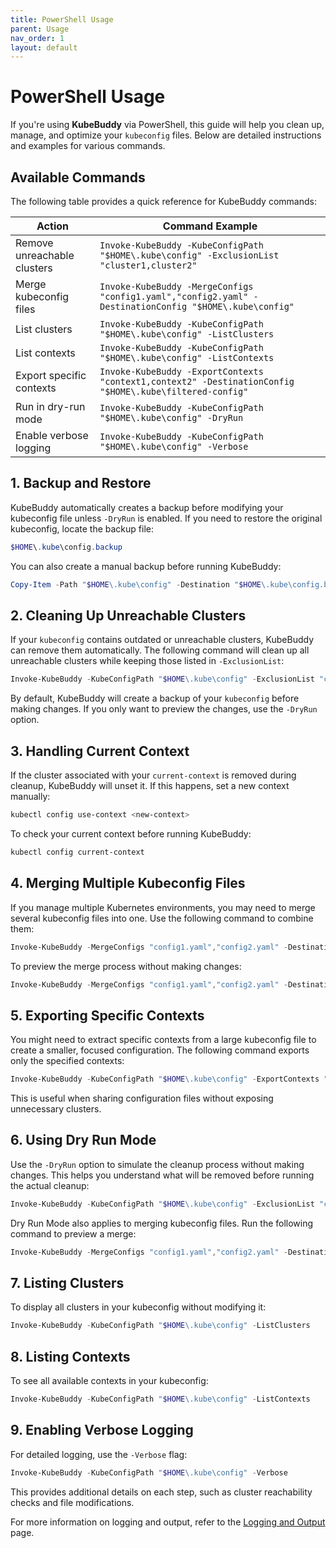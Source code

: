 ```yaml
---
title: PowerShell Usage
parent: Usage
nav_order: 1
layout: default
---
```


# PowerShell Usage

If you're using **KubeBuddy** via PowerShell, this guide will help you clean up, manage, and optimize your `kubeconfig` files. Below are detailed instructions and examples for various commands.

## Available Commands

The following table provides a quick reference for KubeBuddy commands:

| Action                    | Command Example |
|---------------------------|----------------|
| Remove unreachable clusters | `Invoke-KubeBuddy -KubeConfigPath "$HOME\.kube\config" -ExclusionList "cluster1,cluster2"` |
| Merge kubeconfig files | `Invoke-KubeBuddy -MergeConfigs "config1.yaml","config2.yaml" -DestinationConfig "$HOME\.kube\config"` |
| List clusters | `Invoke-KubeBuddy -KubeConfigPath "$HOME\.kube\config" -ListClusters` |
| List contexts | `Invoke-KubeBuddy -KubeConfigPath "$HOME\.kube\config" -ListContexts` |
| Export specific contexts | `Invoke-KubeBuddy -ExportContexts "context1,context2" -DestinationConfig "$HOME\.kube\filtered-config"` |
| Run in dry-run mode | `Invoke-KubeBuddy -KubeConfigPath "$HOME\.kube\config" -DryRun` |
| Enable verbose logging | `Invoke-KubeBuddy -KubeConfigPath "$HOME\.kube\config" -Verbose` |

## 1. Backup and Restore

KubeBuddy automatically creates a backup before modifying your kubeconfig file unless `-DryRun` is enabled. If you need to restore the original kubeconfig, locate the backup file:

```powershell
$HOME\.kube\config.backup
```

You can also create a manual backup before running KubeBuddy:

```powershell
Copy-Item -Path "$HOME\.kube\config" -Destination "$HOME\.kube\config.backup"
```

## 2. Cleaning Up Unreachable Clusters

If your `kubeconfig` contains outdated or unreachable clusters, KubeBuddy can remove them automatically. The following command will clean up all unreachable clusters while keeping those listed in `-ExclusionList`:

```powershell
Invoke-KubeBuddy -KubeConfigPath "$HOME\.kube\config" -ExclusionList "cluster1,cluster2"
```

By default, KubeBuddy will create a backup of your `kubeconfig` before making changes. If you only want to preview the changes, use the `-DryRun` option.

## 3. Handling Current Context

If the cluster associated with your `current-context` is removed during cleanup, KubeBuddy will unset it. If this happens, set a new context manually:

```powershell
kubectl config use-context <new-context>
```

To check your current context before running KubeBuddy:

```powershell
kubectl config current-context
```

## 4. Merging Multiple Kubeconfig Files

If you manage multiple Kubernetes environments, you may need to merge several kubeconfig files into one. Use the following command to combine them:

```powershell
Invoke-KubeBuddy -MergeConfigs "config1.yaml","config2.yaml" -DestinationConfig "$HOME\.kube\config"
```

To preview the merge process without making changes:

```powershell
Invoke-KubeBuddy -MergeConfigs "config1.yaml","config2.yaml" -DestinationConfig "$HOME\.kube\config" -DryRun
```

## 5. Exporting Specific Contexts

You might need to extract specific contexts from a large kubeconfig file to create a smaller, focused configuration. The following command exports only the specified contexts:

```powershell
Invoke-KubeBuddy -KubeConfigPath "$HOME\.kube\config" -ExportContexts "context1,context2" -DestinationConfig "$HOME\.kube\filtered-config"
```

This is useful when sharing configuration files without exposing unnecessary clusters.

## 6. Using Dry Run Mode

Use the `-DryRun` option to simulate the cleanup process without making changes. This helps you understand what will be removed before running the actual cleanup:

```powershell
Invoke-KubeBuddy -KubeConfigPath "$HOME\.kube\config" -ExclusionList "cluster1" -DryRun
```

Dry Run Mode also applies to merging kubeconfig files. Run the following command to preview a merge:

```powershell
Invoke-KubeBuddy -MergeConfigs "config1.yaml","config2.yaml" -DestinationConfig "$HOME\.kube\config" -DryRun
```

## 7. Listing Clusters

To display all clusters in your kubeconfig without modifying it:

```powershell
Invoke-KubeBuddy -KubeConfigPath "$HOME\.kube\config" -ListClusters
```

## 8. Listing Contexts

To see all available contexts in your kubeconfig:

```powershell
Invoke-KubeBuddy -KubeConfigPath "$HOME\.kube\config" -ListContexts
```

## 9. Enabling Verbose Logging

For detailed logging, use the `-Verbose` flag:

```powershell
Invoke-KubeBuddy -KubeConfigPath "$HOME\.kube\config" -Verbose
```

This provides additional details on each step, such as cluster reachability checks and file modifications.

For more information on logging and output, refer to the [Logging and Output](../logging-output) page.

